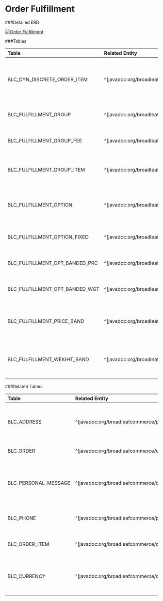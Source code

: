 # Order Fulfillment

###Detailed ERD

[![Order Fulfillment](dataModel/OrderFulfillmentDetailedERD.png)](_img/dataModel/OrderFulfillmentDetailedERD.png)

###Tables

| Table                         | Related Entity | Description                                         |
|:------------------------------|:----------|:----------------------------------------------------|
|BLC\_DYN\_DISCRETE\_ORDER\_ITEM    | ^[javadoc:org/broadleafcommerce/core/order/domain/DynamicPriceDiscreteOrderItem]      | Contains discrete order item information that is dynamically priced  |
|BLC\_FULFILLMENT\_GROUP          | ^[javadoc:org/broadleafcommerce/core/order/domain/FulfillmentGroup]      | Holds fulfillment information about an order  |
|BLC\_FULFILLMENT\_GROUP\_FEE      | ^[javadoc:org/broadleafcommerce/core/order/domain/FulfillmentGroupFee]      | Contains fee information for a fulfillment group  |
|BLC\_FULFILLMENT\_GROUP\_ITEM     | ^[javadoc:org/broadleafcommerce/core/order/domain/FulfillmentGroupItem]      | Contains information for items in a fulfillment group  |
|BLC\_FULFILLMENT\_OPTION         | ^[javadoc:org/broadleafcommerce/core/order/domain/FulfillmentOption]      | Holds information about a particular fulfillment implementation  |
|BLC\_FULFILLMENT\_OPTION\_FIXED   | ^[javadoc:org/broadleafcommerce/core/order/fulfillment/domain/FixedPriceFulfillmentOption]      | Contains single-price data for order fulfillment  |
|BLC\_FULFILLMENT\_OPT\_BANDED\_PRC | ^[javadoc:org/broadleafcommerce/core/order/fulfillment/domain/BandedPriceFulfillmentOption]      | Contains fulfillment option data by price band  |
|BLC\_FULFILLMENT\_OPT\_BANDED\_WGT | ^[javadoc:org/broadleafcommerce/core/order/fulfillment/domain/BandedWeightFulfillmentOption]      | Contains fulfillment option data by weight band  |
|BLC\_FULFILLMENT\_PRICE\_BAND     | ^[javadoc:org/broadleafcommerce/core/order/fulfillment/domain/FulfillmentPriceBand]      | Contains pricing bands based on retail price of a fulfillment group |
|BLC\_FULFILLMENT\_WEIGHT\_BAND    | ^[javadoc:org/broadleafcommerce/core/order/fulfillment/domain/FulfillmentWeightBand]      | Contains pricing bands based on weight of a fulfillment group |

###Related Tables

| Table                | Related Entity    | Description                                         |
|:---------------------|:--------------|:----------------------------------------------------|
|BLC\_ADDRESS           | ^[javadoc:org/broadleafcommerce/profile/core/domain/Address]           | Contains address information, e.g. city, state, and postal code  |
|BLC\_ORDER             | ^[javadoc:org/broadleafcommerce/core/order/domain/Order]          | Represents an order in Broadleaf  |
|BLC\_PERSONAL\_MESSAGE  | ^[javadoc:org/broadleafcommerce/core/order/domain/PersonalMessage]          | Contains personal message information (e.g. from, to, message body)  |
|BLC\_PHONE             | ^[javadoc:org/broadleafcommerce/profile/core/domain/Phone]          | Represents a phone number in broadleaf  |
|BLC\_ORDER\_ITEM        | ^[javadoc:org/broadleafcommerce/core/order/domain/OrderItem]          | An abstract representation of an item on an order  |
|BLC\_CURRENCY                | ^[javadoc:org/broadleafcommerce/common/currency/domain/BroadleafCurrency]      | Contains currency information, such as code and if it's default  |
